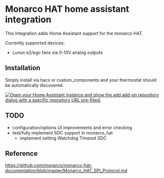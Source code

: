 # Monarco HAT home assistant integration

This integration adds Home Assistant support for the monarco HAT.

Currently supported devices:

- Lunos e2/ego fans via 0-10V analog outputs

## Installation

Simply install via hacs or custom_components and your thermostat should be automatically discovered.

[![Open your Home Assistant instance and show the add add-on repository dialog with a specific repository URL pre-filled.](https://my.home-assistant.io/badges/supervisor_add_addon_repository.svg)](https://my.home-assistant.io/redirect/supervisor_add_addon_repository/?repository_url=https%3A%2F%2Fgithub.com%2Fcyaneous%2Fmonarco)

## TODO

- configuration/options UI improvements and error checking
- test/fully implement SDC support in monarco_hat
    - implement setting Watchdog Timeout SDC

## Reference

https://github.com/monarco/monarco-hat-documentation/blob/master/Monarco_HAT_SPI_Protocol.md